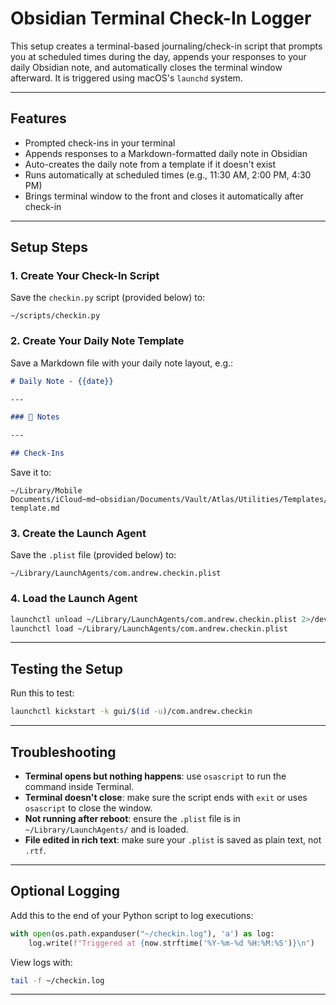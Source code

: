 # Obsidian Terminal Check-In Logger

This setup creates a terminal-based journaling/check-in script that prompts you at scheduled times during the day, appends your responses to your daily Obsidian note, and automatically closes the terminal window afterward. It is triggered using macOS's `launchd` system.

---

## Features

- Prompted check-ins in your terminal  
- Appends responses to a Markdown-formatted daily note in Obsidian  
- Auto-creates the daily note from a template if it doesn't exist  
- Runs automatically at scheduled times (e.g., 11:30 AM, 2:00 PM, 4:30 PM)  
- Brings terminal window to the front and closes it automatically after check-in

---

## Setup Steps

### 1. Create Your Check-In Script

Save the `checkin.py` script (provided below) to:

```
~/scripts/checkin.py
```

### 2. Create Your Daily Note Template

Save a Markdown file with your daily note layout, e.g.:

```markdown
# Daily Note - {{date}}

---

### 📝 Notes

---

## Check-Ins
```

Save it to:

```
~/Library/Mobile Documents/iCloud~md~obsidian/Documents/Vault/Atlas/Utilities/Templates/Daily template.md
```

### 3. Create the Launch Agent

Save the `.plist` file (provided below) to:

```
~/Library/LaunchAgents/com.andrew.checkin.plist
```

### 4. Load the Launch Agent

```bash
launchctl unload ~/Library/LaunchAgents/com.andrew.checkin.plist 2>/dev/null
launchctl load ~/Library/LaunchAgents/com.andrew.checkin.plist
```

---

## Testing the Setup

Run this to test:

```bash
launchctl kickstart -k gui/$(id -u)/com.andrew.checkin
```

---

## Troubleshooting

- **Terminal opens but nothing happens**: use `osascript` to run the command inside Terminal.
- **Terminal doesn't close**: make sure the script ends with `exit` or uses `osascript` to close the window.
- **Not running after reboot**: ensure the `.plist` file is in `~/Library/LaunchAgents/` and is loaded.
- **File edited in rich text**: make sure your `.plist` is saved as plain text, not `.rtf`.

---

## Optional Logging

Add this to the end of your Python script to log executions:

```python
with open(os.path.expanduser("~/checkin.log"), 'a') as log:
    log.write(f"Triggered at {now.strftime('%Y-%m-%d %H:%M:%S')}\n")
```

View logs with:

```bash
tail -f ~/checkin.log
```

---

